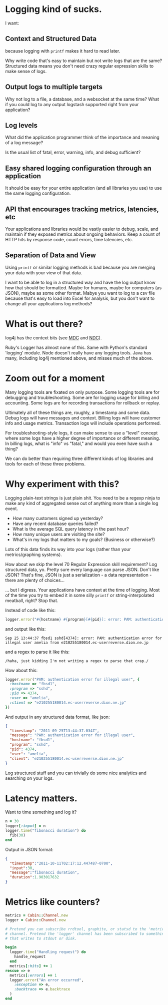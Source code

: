# Logging kind of sucks.

I want:

## Context and Structured Data

because logging with `printf` makes it hard to read later.

Why write code that's easy to maintain but not write logs that are the same?
Structured data means you don't need crazy regular expression skills to make
sense of logs.

## Output logs to multiple targets

Why not log to a file, a database, and a websocket at the same time? What if
you could log to any output logstash supported right from your application?

## Log levels

What did the application programmer think of the importance and meaning of a
log message?

Is the usual list of fatal, error, warning, info, and debug sufficient?

## Easy shared logging configuration through an application

It should be easy for your entire application (and all libraries you use) to
use the same logging configuration.

## API that encourages tracking metrics, latencies, etc

Your applications and libraries would be vastly easier to debug, scale, and
maintain if they exposed metrics about ongoing behaviors. Keep a count of HTTP
hits by response code, count errors, time latencies, etc.

## Separation of Data and View

Using `printf` or similar logging methods is bad because you are merging your
data with your view of that data.

I want to be able to log in a structured way and have the log output know how
that should be formatted. Maybe for humans, maybe for computers (as JSON), maybe
as some other format. Mabye you want to log to a csv file because that's easy
to load into Excel for analysis, but you don't want to change all your
applications log methods?

# What is out there?

log4j has the context bits (see
[MDC](http://logging.apache.org/log4j/1.2/apidocs/org/apache/log4j/MDC.html)
and
[NDC](http://logging.apache.org/log4j/1.2/apidocs/org/apache/log4j/NDC.html)).

Ruby's Logger has almost none of this. Same with Python's standard 'logging' module. Node doesn't really have any logging tools. Java has many, including log4j mentioned above, and misses much of the above.

# Zoom out for a moment

Many logging tools are fixated on only purpose. Some logging tools are for
debugging and troubleshooting. Some are for logging usage for billing and
accounting. Some logs are for recording transactions for rollback or replay.

Ultimately all of these things are, roughly, a timestamp and some data. Debug
logs will have messages and context. Billing logs will have customer info and
usage metrics. Transaction logs will include operations performed.

For troubleshooting-style logs, it can make sense to use a "level" concept
where some logs have a higher degree of importance or different meaning. In
billing logs, what is "info" vs "fatal," and would you even have such a thing?

We can do better than requiring three different kinds of log libraries and
tools for each of these three problems.

# Why experiment with this?

Logging plain-text strings is just plain shit. You need to be a regexp ninja
to make any kind of aggregated sense out of anything more than a single log
event.

* How many customers signed up yesterday?
* Have any recent database queries failed?
* What is the average SQL query latency in the past hour?
* How many unique users are visiting the site?
* What's in my logs that matters to my goals? (Business or otherwise?)

Lots of this data finds its way into your logs (rather than your
metrics/graphing systems).

How about we skip the level 70 Regular Expression skill requirement? Log
structured data, yo. Pretty sure every language can parse JSON. Don't like
JSON? That's fine, JSON is just a serialization - a data representation - there
are plenty of choices...

... but I digress. Your applications have context at the time of logging. Most
of the time you try to embed it in some silly `printf` or string-interpolated
meatball, right? Stop that.

Instead of code like this:

``` ruby
logger.error("#{hostname} #{program}[#{pid}]: error: PAM: authentication error for illegal user #{user} from #{client}")
```

and output like this:

```
Sep 25 13:44:37 fbsd1 sshd[4374]: error: PAM: authentication error for illegal user amelia from e210255180014.ec-userreverse.dion.ne.jp
```

and a regex to parse it like this:

```
/haha, just kidding I'm not writing a regex to parse that crap./
```

How about this:

``` ruby
logger.error("PAM: authentication error for illegal user", {
  :hostname => "fbsd1",
  :program => "sshd",
  :pid => 4374,
  :user => "amelia",
  :client => "e210255180014.ec-userreverse.dion.ne.jp"
})
```

And output in any structured data format, like json:

``` json
{
  "timestamp": "2011-09-25T13:44:37.034Z",
  "message": "PAM: authentication error for illegal user",
  "hostname": "fbsd1",
  "program": "sshd",
  "pid": 4374,
  "user": "amelia",
  "client": "e210255180014.ec-userreverse.dion.ne.jp"
}
```

Log structured stuff and you can trivially do some nice analytics and searching on your logs.

# Latency matters.

Want to time something and log it?

``` ruby
n = 30
logger[:input] = n
logger.time("fibonacci duration") do
  fib(30)
end
```

Output in JSON format:

``` json
{
  "timestamp":"2011-10-11T02:17:12.447487-0700",
  "input":30,
  "message":"fibonacci duration",
  "duration":1.903017632
}
```

# Metrics like counters?

``` ruby
metrics = Cabin::Channel.new
logger = Cabin::Channel.new

# Pretend you can subscribe rrdtool, graphite, or statsd to the 'metrics'
# channel. Pretend the 'logger' channel has been subscribed to something
# that writes to stdout or disk.

begin
  logger.time("Handling request") do
    handle_request
  end
  metrics[:hits] += 1
rescue => e
  metrics[:errors] += 1
  logger.error("An error occurred",
    :exception => e,
    :backtrace => e.backtrace
  )
end
```
